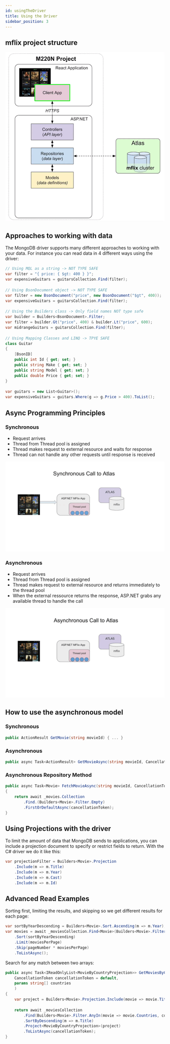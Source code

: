 ```yaml
---
id: usingTheDriver
title: Using the Driver
sidebar_position: 3
---
```


## mflix project structure

![project structure](/img/docs/Databases/MongoDB/M220NMongoDBFor.NetDevelopers/2021-06-14.png)

## Approaches to working with data

The MongoDB driver supports many different approaches to working with your data. For instance you can read data in 4 different ways using the driver:

```cs
// Using MQL as a string -> NOT TYPE SAFE
var filter = "{ price: { $gt: 400 } }";
var expensiveGuitars = guitarsCollection.Find(filter);

// Using BsonDocument object -> NOT TYPE SAFE
var filter = new BsonDocument("price", new BsonDocument("$gt", 400));
var expensiveGuitars = guitarsCollection.Find(filter);

// Using the Builders class -> Only field names NOT type safe
var builder = Builders<BsonDocument>.Filter;
var filter = builder.Gt("price", 400) & builder.Lt("price", 600);
var midrangeGuitars = guitarsCollection.Find(filter);

// Using Mapping Classes and LINQ -> TPYE SAFE
class Guitar
{
    [BsonID]
    public int Id { get; set; }
    public string Make { get; set; }
    public string Model { get; set; }
    public double Price { get; set; }
}

var guitars = new List<Guitar>();
var expensiveGuitars = guitars.Where(g => g.Price > 400).ToList();
```

## Async Programming Principles

### Synchronous

- Request arrives
- Thread from Thread pool is assigned
- Thread makes request to external resource and waits for response
- Thread can not handle any other requests until response is received

![Synchronous](/img/docs/Databases/MongoDB/M220NMongoDBFor.NetDevelopers/synchronous.gif)

### Asynchronous

- Request arrives
- Thread from Thread pool is assigned
- Thread makes request to external resource and returns immediately to the thread pool
- When the external ressource returns the response, ASP.NET grabs any available thread to handle the call

![Asynchronous](/img/docs/Databases/MongoDB/M220NMongoDBFor.NetDevelopers/asynchronous.gif)

## How to use the asynchronous model

### Synchronous

```cs
public ActionResult GetMovie(string movieId) { ... }
```

### Asynchronous

```cs
public async Task<ActionResult> GetMovieAsync(string movieId, CancellationToken cancellationToken = default) { ... }
```

### Asynchronous Repository Method

```cs
public async Task<Movie> FetchMovieAsync(string movieId, CancellationToken cancellationToken = default)
{
    return await _movies.Collection
        .Find.(Builders<Movie>.Filter.Empty)
        .FirstOrDefaultAsync(cancellationToken);
}
```

## Using Projections with the driver

To limit the amount of data that MongoDB sends to applications, you can include a projection document to specify or restrict fields to return. With the C# driver we do it like this:

```cs
var projectionFilter = Builders<Movie>.Projection
    .Include(m => m.Title)
    .Include(m => m.Year)
    .Include(m => m.Cast)
    .Include(m => m.Id)
```

## Advanced Read Examples

Sorting first, limiting the results, and skipping so we get different results for each page:

```cs
var sortByYearDescending = Builders<Movie>.Sort.Ascending(m => m.Year);
var movies = await _moviesCollection.Find<Movie>(Builders<Movie>.Filter.Empty)
    .Sort(sortByYearDescending)
    .Limit(moviesPerPage)
    .Skip(pageNumber * moviesPerPage)
    .ToListAsync();
```

Search for any match between two arrays:

```cs
public async Task<IReadOnlyList<MovieByCountryProjection>> GetMoviesByCountryAsync(
    CancellationToken cancellationToken = default,
    params string[] countries
    )
{
    var project = Builders<Movie>.Projection.Include(movie => movie.Title);

    return await _moviesCollection
        .Find(Builders<Movie>.Filter.AnyIn(movie => movie.Countries, countries))
        .SortByDescending(m => m.Title)
        .Project<MovieByCountryProjection>(project)
        .ToListAsync(cancellationToken);
}
```
